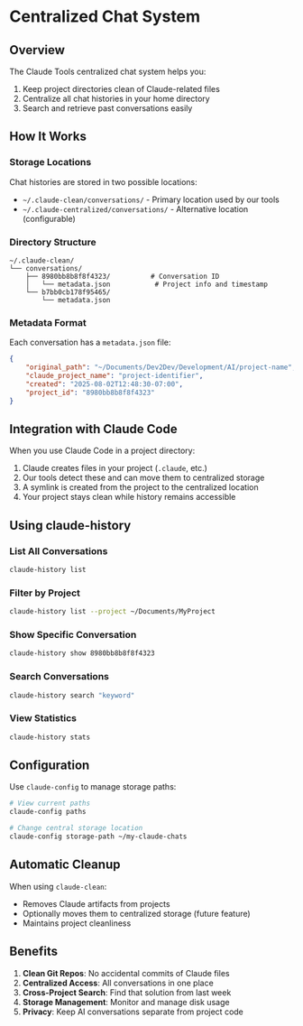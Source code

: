 # Centralized Chat System

## Overview

The Claude Tools centralized chat system helps you:
1. Keep project directories clean of Claude-related files
2. Centralize all chat histories in your home directory
3. Search and retrieve past conversations easily

## How It Works

### Storage Locations

Chat histories are stored in two possible locations:
- `~/.claude-clean/conversations/` - Primary location used by our tools
- `~/.claude-centralized/conversations/` - Alternative location (configurable)

### Directory Structure

```
~/.claude-clean/
└── conversations/
    ├── 8980bb8b8f8f4323/          # Conversation ID
    │   └── metadata.json           # Project info and timestamp
    └── b7bb0cb178f95465/
        └── metadata.json
```

### Metadata Format

Each conversation has a `metadata.json` file:
```json
{
    "original_path": "~/Documents/Dev2Dev/Development/AI/project-name",
    "claude_project_name": "project-identifier",
    "created": "2025-08-02T12:48:30-07:00",
    "project_id": "8980bb8b8f8f4323"
}
```

## Integration with Claude Code

When you use Claude Code in a project directory:
1. Claude creates files in your project (`.claude`, etc.)
2. Our tools detect these and can move them to centralized storage
3. A symlink is created from the project to the centralized location
4. Your project stays clean while history remains accessible

## Using claude-history

### List All Conversations
```bash
claude-history list
```

### Filter by Project
```bash
claude-history list --project ~/Documents/MyProject
```

### Show Specific Conversation
```bash
claude-history show 8980bb8b8f8f4323
```

### Search Conversations
```bash
claude-history search "keyword"
```

### View Statistics
```bash
claude-history stats
```

## Configuration

Use `claude-config` to manage storage paths:

```bash
# View current paths
claude-config paths

# Change central storage location
claude-config storage-path ~/my-claude-chats
```

## Automatic Cleanup

When using `claude-clean`:
- Removes Claude artifacts from projects
- Optionally moves them to centralized storage (future feature)
- Maintains project cleanliness

## Benefits

1. **Clean Git Repos**: No accidental commits of Claude files
2. **Centralized Access**: All conversations in one place
3. **Cross-Project Search**: Find that solution from last week
4. **Storage Management**: Monitor and manage disk usage
5. **Privacy**: Keep AI conversations separate from project code
